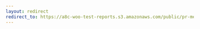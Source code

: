 ```yaml
---
layout: redirect
redirect_to: https://a8c-woo-test-reports.s3.amazonaws.com/public/pr-merge/37990/api/index.html
---
```

